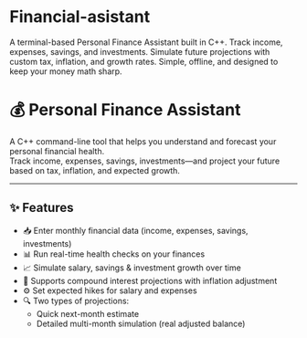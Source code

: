 # Financial-asistant
A terminal-based Personal Finance Assistant built in C++. Track income, expenses, savings, and investments. Simulate future projections with custom tax, inflation, and growth rates. Simple, offline, and designed to keep your money math sharp.

# 💰 Personal Finance Assistant 

A C++ command-line tool that helps you understand and forecast your personal financial health.  
Track income, expenses, savings, investments—and project your future based on tax, inflation, and expected growth.

---

## ✨ Features

- 📥 Enter monthly financial data (income, expenses, savings, investments)
- 📊 Run real-time health checks on your finances
- 📈 Simulate salary, savings & investment growth over time
- 🧮 Supports compound interest projections with inflation adjustment
- ⚙️ Set expected hikes for salary and expenses
- 🔍 Two types of projections:
  - Quick next-month estimate
  - Detailed multi-month simulation (real adjusted balance)
